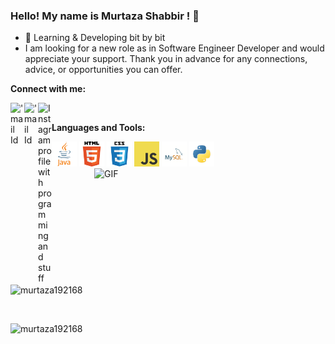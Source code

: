 ### Hello! My name is Murtaza Shabbir ! 👋

- 🌱 Learning & Developing bit by bit
- I am looking for a new role as in Software Engineer Developer and would appreciate your support. Thank you in advance for any connections, advice, or opportunities you can offer. 




**Connect with me:**

<a href="(https://bit.ly/linkedin-profile-murtaza-shabbir">
  <img align="left" alt="'mail Id" width="22px" src="https://img.icons8.com/ios-filled/2x/linkedin.png" />
</a>
<a href="murtazacloudwork1252@gmail.com">
  <img align="left" alt="'mail Id" width="22px" src="https://img.icons8.com/ios-filled/2x/gmail.png" />
</a>

<a href="https://www.instagram.com/coding_n_dev.io/">
  <img align="left" alt="Instagram profile with programming and stuff" width="22px" src="https://cdn.jsdelivr.net/npm/simple-icons@v3/icons/instagram.svg" />
</a>

<br/>


**Languages and Tools:**
<br/>
<p align="left"> 
  <img src="https://raw.githubusercontent.com/github/explore/80688e429a7d4ef2fca1e82350fe8e3517d3494d/topics/java/java.png" alt="java" width="40" height="40"/> 
  <img src="https://raw.githubusercontent.com/github/explore/80688e429a7d4ef2fca1e82350fe8e3517d3494d/topics/html/html.png" alt="html" width="40" height="40"/>  
  <img src="https://raw.githubusercontent.com/github/explore/80688e429a7d4ef2fca1e82350fe8e3517d3494d/topics/css/css.png" alt="css" width="40" height="40"/> 
  <img src="https://raw.githubusercontent.com/github/explore/80688e429a7d4ef2fca1e82350fe8e3517d3494d/topics/javascript/javascript.png" alt="js" width="40" height="40"/> 
  <img src="https://raw.githubusercontent.com/github/explore/80688e429a7d4ef2fca1e82350fe8e3517d3494d/topics/mysql/mysql.png" alt="mysql" width="40" height="40"/> 
  <img src="https://raw.githubusercontent.com/github/explore/80688e429a7d4ef2fca1e82350fe8e3517d3494d/topics/python/python.png" alt="python" width="40" height="40"/> 

  
  <img align="right" alt="GIF" src="https://github.com/abhisheknaiidu/abhisheknaiidu/blob/master/code.gif?raw=true" width="370" height="290" />
<br/><br/>




<p align="left"><img align="center" src="https://github-readme-stats.vercel.app/api/top-langs/?username=murtaza192168&layout=compact&hide=html" alt="murtaza192168" /></p>
<br/>
<p align="left"> <img src=https://github-readme-stats.vercel.app/api?username=murtaza192168&show_icons=true alt=murtaza192168 /> </p>

<!---
murtaza192168/murtaza192168 is a ✨ special ✨ repository because its `README.md` (this file) appears on your GitHub profile.
You can click the Preview link to take a look at your changes.
--->

